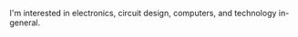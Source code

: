 I'm interested in electronics, circuit design, computers, and technology in-general. 

<!---
G-Wiley/G-Wiley is a ✨ special ✨ repository because its `README.md` (this file) appears on your GitHub profile.
You can click the Preview link to take a look at your changes.
--->
